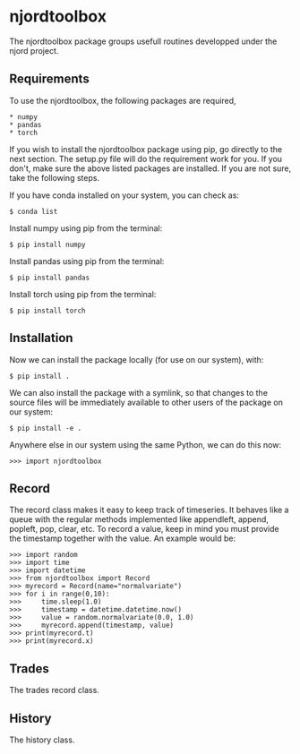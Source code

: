 # njordtoolbox

The njordtoolbox package groups usefull routines developped under the njord project.

## Requirements

To use the njordtoolbox, the following packages are required,

    * numpy
    * pandas
    * torch

If you wish to install the njordtoolbox package using pip, go directly to the next section. The setup.py file will do the requirement work for you. 
If you don't, make sure the above listed packages are installed. If you are not sure, take the following steps.

If you have conda installed on your system, you can check as:

    $ conda list

Install numpy using pip from the terminal:

	$ pip install numpy

Install pandas using pip from the terminal:

	$ pip install pandas

Install torch using pip from the terminal:

    $ pip install torch

## Installation

Now we can install the package locally (for use on our system), with:

    $ pip install .

We can also install the package with a symlink, so that changes to the source files will be immediately available to other users of the package on our system:

    $ pip install -e .

Anywhere else in our system using the same Python, we can do this now:

```
>>> import njordtoolbox
```

## Record

The record class makes it easy to keep track of timeseries. It behaves like a queue with the regular methods implemented like appendleft, append, popleft, pop, clear, etc. To record a value, keep in mind you must provide the timestamp together with the value. An example would be:

```
>>> import random
>>> import time
>>> import datetime
>>> from njordtoolbox import Record
>>> myrecord = Record(name="normalvariate")
>>> for i in range(0,10):
>>>     time.sleep(1.0)
>>>     timestamp = datetime.datetime.now()
>>>     value = random.normalvariate(0.0, 1.0)
>>>     myrecord.append(timestamp, value)
>>> print(myrecord.t)
>>> print(myrecord.x)
```

## Trades

The trades record class.

## History

The history class.
